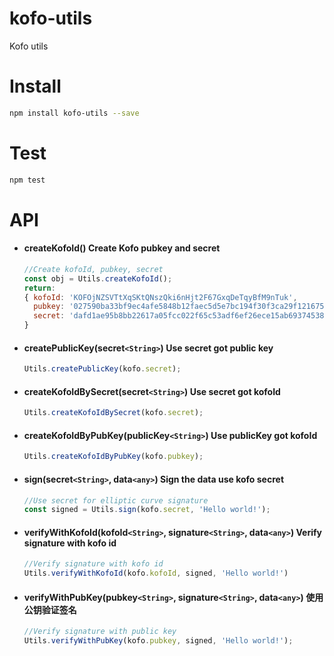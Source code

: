 # kofo-utils
Kofo utils
# Install
```bash
npm install kofo-utils --save
```

# Test
```bash
npm test
```

# API
* #### createKofoId() Create Kofo pubkey and secret
    ```js
    //Create kofoId, pubkey, secret
    const obj = Utils.createKofoId();
    return:
    { kofoId: 'KOFOjNZSVTtXqSKtQNszQki6nHjt2F67GxqDeTqyBfM9nTuk',
      pubkey: '027590ba33bf9ec4afe5848b12faec5d5e7bc194f30f3ca29f121675d02b92d223',
      secret: 'dafd1ae95b8bb22617a05fcc022f65c53adf6ef26ece15ab69374538533033a6'
    }
    ```
* #### createPublicKey(secret`<String>`) Use secret got public key
    ```js
    Utils.createPublicKey(kofo.secret);
    ```

* #### createKofoIdBySecret(secret`<String>`) Use secret got kofoId
    ```js
    Utils.createKofoIdBySecret(kofo.secret);
    ```

* #### createKofoIdByPubKey(publicKey`<String>`) Use publicKey got kofoId
    ```js
    Utils.createKofoIdByPubKey(kofo.pubkey);
    ```

* #### sign(secret`<String>`, data`<any>`) Sign the data use kofo secret
    ```js
    //Use secret for elliptic curve signature
    const signed = Utils.sign(kofo.secret, 'Hello world!');
    ```

* #### verifyWithKofoId(kofoId`<String>`, signature`<String>`, data`<any>`) Verify signature with kofo id
    ```js
    //Verify signature with kofo id
    Utils.verifyWithKofoId(kofo.kofoId, signed, 'Hello world!')
    ```

* #### verifyWithPubKey(pubkey`<String>`, signature`<String>`, data`<any>`) 使用公钥验证签名
    ```js
    //Verify signature with public key
    Utils.verifyWithPubKey(kofo.pubkey, signed, 'Hello world!');
    ```